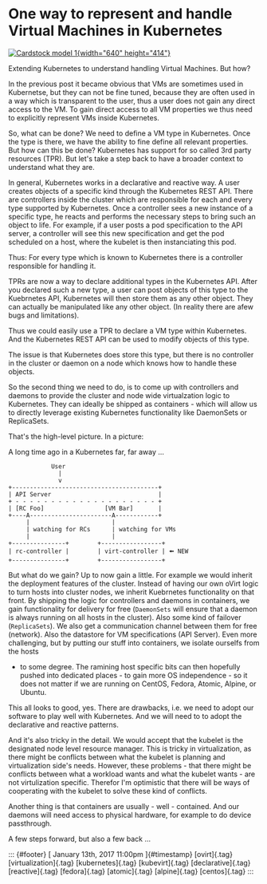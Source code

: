 One way to represent and handle Virtual Machines in Kubernetes
==============================================================

[![Cardstock model
1](https://c1.staticflickr.com/5/4036/4521742570_11258c4bcd_z.jpg){width="640"
height="414"}](https://www.flickr.com/photos/lukehan/4521742570/in/photolist-7Tz7wN-7Tz7cJ-ebdyvv-A8mNm-fqXrx-avrmgP-4z9LEf-7HfRFA-oBB3To-nTgZkJ-ptES9t-5tPkKz-r94pJe-82bfbU-ato4TT-7zMzZB-o8n3Ur-4z9NVY-4z5xaM-4z9LTQ-8gHVmg-okSvMS-7UvPFS-auohod-9r7sTb-jGF22b-nQ59Wy-aTcEnX-bUCFkJ-85FRcC-5waDhE-fdQyoC-jDwYG-5J4NKo-55qfVj-emYsTq-nGE6fY-5jDdf5-oDN6NJ-nKt1Zg-au8v9R-4z5wrn-begGUR-apKFRT-bRSnJv-kariPr-p6YGQ-9c2Xx5-9uycmw-4yRfQS "Cardstock model 1")

Extending Kubernetes to understand handling Virtual Machines. But how?

In the previous post it became obvious that VMs are sometimes used in
Kubernetse, but they can not be fine tuned, because they are often used
in a way which is transparent to the user, thus a user does not gain any
direct access to the VM. To gain direct access to all VM properties we
thus need to explicitly represent VMs inside Kubernetes.

So, what can be done? We need to define a VM type in Kubernetes. Once
the type is there, we have the ability to fine define all relevant
properties. But how can this be done? Kubernetes has support for so
called 3rd party resources (TPR). But let's take a step back to have a
broader context to understand what they are.

In general, Kubernetes works in a declarative and reactive way. A user
creates objects of a specific kind through the Kubernetes REST API.
There are controllers inside the cluster which are responsible for each
and every type supported by Kubernetes. Once a controller sees a new
instance of a specific type, he reacts and performs the necessary steps
to bring such an object to life. For example, if a user posts a pod
specification to the API server, a controller will see this new
specification and get the pod scheduled on a host, where the kubelet is
then instanciating this pod.

Thus: For every type which is known to Kubernetes there is a controller
responsible for handling it.

TPRs are now a way to declare additional types in the Kubernetes API.
After you declared such a new type, a user can post objects of this type
to the Kuebrnetes API, Kubernetes will then store them as any other
object. They can actually be manipulated like any other object. (In
reality there are afew bugs and limitations).

Thus we could easily use a TPR to declare a VM type within Kubernetes.
And the Kubernetes REST API can be used to modify objects of this type.

The issue is that Kubernetes does store this type, but there is no
controller in the cluster or daemon on a node which knows how to handle
these objects.

So the second thing we need to do, is to come up with controllers and
daemons to provide the cluster and node wide virtualzation logic to
Kubernetes. They can ideally be shipped as containers - which will allow
us to directly leverage existing Kubernetes functionality like
DaemonSets or ReplicaSets.

That's the high-level picture. In a picture:

A long time ago in a Kubernetes far, far away ...

                User
                  |
                  v
    +-----------------------------------------+
    | API Server                              |
    + - - - - - - - - - - - - - - - - - - - - +
    | [RC Foo]                 [VM Bar]       |
    +----A-----------------------A------------+
         |                       |
         | watching for RCs      | watching for VMs
         |                       |
    +---------------+        +-----------------+
    | rc-controller |        | virt-controller | 🠘 NEW
    +---------------+        +-----------------+

But what do we gain? Up to now gain a little. For example we would
inherit the deployment features of the cluster. Instead of having our
own oVirt logic to turn hosts into cluster nodes, we inherit Kuebrnetes
functionality on that front. By shipping the logic for controllers and
daemons in containers, we gain functionality for delivery for free
(`DaemonSets` will ensure that a daemon is always running on all hosts
in the cluster). Also some kind of failover (`ReplicaSets`). We also get
a communication channel between them for free (network). Also the
datastore for VM specifications (API Server). Even more challenging, but
by putting our stuff into containers, we isolate ourselfs from the hosts
- to some degree. The ramining host specific bits can then hopefully
pushed into dedicated places - to gain more OS independence - so it does
not matter if we are running on CentOS, Fedora, Atomic, Alpine, or
Ubuntu.

This all looks to good, yes. There are drawbacks, i.e. we need to adopt
our software to play well with Kubernetes. And we will need to to adopt
the declarative and reactive patterns.

And it's also tricky in the detail. We would accept that the kubelet is
the designated node level resource manager. This is tricky in
virtualization, as there might be conflicts between what the kubelet is
planning and virtualization side's needs. However, these problems - that
there might be conflicts between what a workload wants and what the
kubelet wants - are not virtulization specific. Therefor I'm optimistic
that there will be ways of cooperating with the kubelet to solve these
kind of conflicts.

Another thing is that containers are usually - well - contained. And our
daemons will need access to physical hardware, for example to do device
passthrough.

A few steps forward, but also a few back ...

::: {#footer}
[ January 13th, 2017 11:00pm ]{#timestamp} [ovirt]{.tag}
[virtualization]{.tag} [kubernetes]{.tag} [kubevirt]{.tag}
[declarative]{.tag} [reactive]{.tag} [fedora]{.tag} [atomic]{.tag}
[alpine]{.tag} [centos]{.tag}
:::
